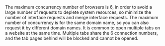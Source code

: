 The maximum concurrency number of browsers is 6, in order to avoid a large number of requests to deplete system resources, so minimize the number of interface requests and merge interface requests.
The maximum number of concurrency is for the same domain name, so you can also request it by different domain names.
It is common to open multiple tabs on a website at the same time. Multiple tabs share the 6 connection numbers, and the tab pages behind will be blocked and cannot be opened.